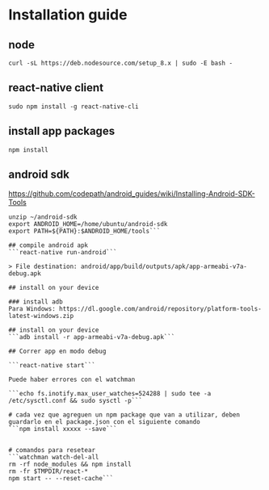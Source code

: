 # Installation guide

## node
```curl -sL https://deb.nodesource.com/setup_8.x | sudo -E bash -```

## react-native client
```sudo npm install -g react-native-cli```

## install app packages
```npm install```

## android sdk
https://github.com/codepath/android_guides/wiki/Installing-Android-SDK-Tools
```wget https://dl.google.com/android/repository/tools_r25.2.3-linux.zip
unzip ~/android-sdk
export ANDROID_HOME=/home/ubuntu/android-sdk
export PATH=${PATH}:$ANDROID_HOME/tools```

## compile android apk
```react-native run-android```

> File destination: android/app/build/outputs/apk/app-armeabi-v7a-debug.apk

## install on your device

### install adb
Para Windows: https://dl.google.com/android/repository/platform-tools-latest-windows.zip

## install on your device
```adb install -r app-armeabi-v7a-debug.apk```

## Correr app en modo debug 

```react-native start```

Puede haber errores con el watchman

```echo fs.inotify.max_user_watches=524288 | sudo tee -a /etc/sysctl.conf && sudo sysctl -p```

# cada vez que agreguen un npm package que van a utilizar, deben guardarlo en el package.json con el siguiente comando
```npm install xxxxx --save```


# comandos para resetear
```watchman watch-del-all
rm -rf node_modules && npm install
rm -fr $TMPDIR/react-*
npm start -- --reset-cache```
